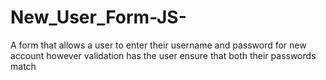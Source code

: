 # New_User_Form-JS-
A form that allows a user to enter their username and password for new account however validation has the user ensure that both their passwords match
